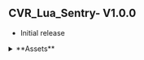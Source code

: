 ## CVR_Lua_Sentry- V1.0.0
- Initial release

<details>
<summary> **Assets** </summary>
<br>
[CVR_Lua_Sentry](https://github.com/Fearless7bc/Fearless7_CVR_Prefabs/raw/main/CVR_Lua_Sentry_Example/CVR_Lua_Sentry_Example.unitypackage)
</details>
